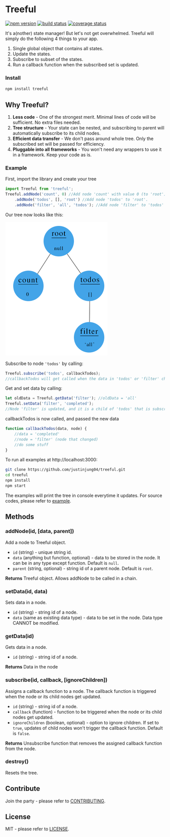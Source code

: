 # Treeful
[![npm version][npm-img]][npm-url] [![build status][travis-img]][travis-url] [![coverage status][coveralls-img]][coveralls-url]

It's a(nother) state manager! But let's not get overwhelmed. Treeful will simply do the following 4 things to your app.

1. Single global object that contains all states.
2. Update the states.
3. Subscribe to subset of the states.
4. Run a callback function when the subscribed set is updated.

### Install
```sh
npm install treeful
```

## Why Treeful?

1. **Less code** - One of the strongest merit. Minimal lines of code will be sufficient. No extra files needed.
2. **Tree structure** - Your state can be nested, and subscribing to parent will automatically subscribe to its child nodes.
3. **Efficient data transfer** - We don't pass around whole tree. Only the subscribed set will be passed for efficiency.
4. **Pluggable into all frameworks** - You won't need any wrappers to use it in a framework. Keep your code as is.

### Example

First, import the library and create your tree

```js
import Treeful from 'treeful';
Treeful.addNode('count', 0) //Add node 'count' with value 0 (to 'root').
    .addNode('todos', [], 'root') //Add node 'todos' to 'root'.
    .addNode('filter', 'all', 'todos'); //Add node 'filter' to 'todos' with value of 'all'.
```

Our tree now looks like this:

![Tree](example/example.png)

Subscribe to node `'todos'` by calling:
```js
Treeful.subscribe('todos', callbackTodos);
//callbackTodos will get called when the data in 'todos' or 'filter' changes
```

Get and set data by calling:
```js
let oldData = Treeful.getData('filter'); //oldData = 'all'
Treeful.setData('filter', 'completed');
//Node 'filter' is updated, and it is a child of 'todos' that is subscribed to callbackTodos.
```

callbackTodos is now called, and passed the new data
```js
function callbackTodos(data, node) {
    //data = 'completed'
    //node = 'filter' (node that changed)
    //do some stuff
}
```

To run all examples at http://localhost:3000:

```sh
git clone https://github.com/justinjung04/treeful.git
cd treeful
npm install
npm start
```

The examples will print the tree in console everytime it updates. For source codes, please refer to [example](example).

## Methods

### addNode(id, [data, parent])
Add a node to Treeful object.
* `id` (string) - unique string id.
* `data` (anything but function, optional) - data to be stored in the node. It can be in any type except function. Default is `null`.
* `parent` (string, optional) - string id of a parent node. Default is `root`.

**Returns** Treeful object. Allows addNode to be called in a chain.

### setData(id, data)
Sets data in a node.
* `id` (string) - string id of a node.
* `data` (same as existing data type) - data to be set in the node. Data type CANNOT be modified.

### getData(id)
Gets data in a node.
* `id` (string) - string id of a node.

**Returns** Data in the node

### subscribe(id, callback, [ignoreChildren])
Assigns a callback function to a node. The callback function is triggered when the node or its child nodes get updated.
* `id` (string) - string id of a node.
* `callback` (function) - function to be triggered when the node or its child nodes get updated.
* `ignoreChildren` (boolean, optional) - option to ignore children. If set to `true`, updates of child nodes won't trigger the callback function. Default is `false`.

**Returns** Unsubscribe function that removes the assigned callback function from the node.

### destroy()
Resets the tree.

## Contribute
Join the party - please refer to [CONTRIBUTING](CONTRIBUTING.md).

## License
MIT - please refer to [LICENSE](LICENSE).

[npm-url]: https://www.npmjs.org/package/treeful
[npm-img]: https://img.shields.io/npm/v/treeful.svg
[travis-url]: https://travis-ci.org/justinjung04/treeful
[travis-img]: https://travis-ci.org/justinjung04/treeful.svg
[coveralls-url]: https://coveralls.io/github/justinjung04/treeful
[coveralls-img]: https://coveralls.io/repos/github/justinjung04/treeful/badge.svg